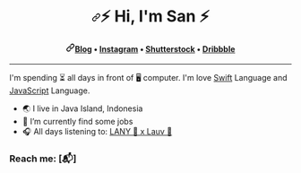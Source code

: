 <h1 align="center"><a id="user-content-️-hi-im-san-engineer-️" class="anchor" aria-hidden="true" href="#️user-content-️-hi-im-san-engineer-️"><svg class="octicon octicon-link" viewBox="0 0 16 16" version="1.1" width="16" height="16" aria-hidden="true"><path fill-rule="evenodd" d="M7.775 3.275a.75.75 0 001.06 1.06l1.25-1.25a2 2 0 112.83 2.83l-2.5 2.5a2 2 0 01-2.83 0 .75.75 0 00-1.06 1.06 3.5 3.5 0 004.95 0l2.5-2.5a3.5 3.5 0 00-4.95-4.95l-1.25 1.25zm-4.69 9.64a2 2 0 010-2.83l2.5-2.5a2 2 0 012.83 0 .75.75 0 001.06-1.06 3.5 3.5 0 00-4.95 0l-2.5 2.5a3.5 3.5 0 004.95 4.95l1.25-1.25a.75.75 0 00-1.06-1.06l-1.25 1.25a2 2 0 01-2.83 0z"></path></svg></a><g-emoji class="g-emoji" alias="zap" fallback-src="https://github.githubassets.com/images/icons/emoji/unicode/26a1.png">⚡️</g-emoji> Hi, I'm San <g-emoji class="g-emoji" alias="zap" fallback-src="https://github.githubassets.com/images/icons/emoji/unicode/26a1.png">⚡️</g-emoji></h1>
<h4 align="center"><a id="user-content-blogger--medium--linkedin--instagram--unsplash--shutterstock" class="anchor" aria-hidden="true" href="#user-content-blogger--medium--linkedin--instagram--unsplash--shutterstock"><svg class="octicon octicon-link" viewBox="0 0 16 16" version="1.1" width="16" height="16" aria-hidden="true"><path fill-rule="evenodd" d="M7.775 3.275a.75.75 0 001.06 1.06l1.25-1.25a2 2 0 112.83 2.83l-2.5 2.5a2 2 0 01-2.83 0 .75.75 0 00-1.06 1.06 3.5 3.5 0 004.95 0l2.5-2.5a3.5 3.5 0 00-4.95-4.95l-1.25 1.25zm-4.69 9.64a2 2 0 010-2.83l2.5-2.5a2 2 0 012.83 0 .75.75 0 001.06-1.06 3.5 3.5 0 00-4.95 0l-2.5 2.5a3.5 3.5 0 004.95 4.95l1.25-1.25a.75.75 0 00-1.06-1.06l-1.25 1.25a2 2 0 01-2.83 0z"></path></svg></a><a href="https://sanengineer.com" rel="nofollow">Blog</a> • <a href="https://instagram.com/sanengineer" rel="nofollow">Instagram</a> • <a href="https://shutterstock.com/g/sanengineer" rel="nofollow">Shutterstock</a> • <a href="https://dribbble.com/sanengineer" rel="nofollow">Dribbble</a></h4>
<hr>
<p>I'm spending ⏳ all days in front of 🖥  computer. I'm love <a href="https://swift.org" rel="nofollow">Swift</a> Language and <a href="https://developer.mozilla.org/en-US/docs/Web/JavaScript">JavaScript</a> Language.</p>

<ul>
<li><g-emoji class="g-emoji" alias="earth_asia" fallback-src="https://github.githubassets.com/images/icons/emoji/unicode/1f30f.png">🌏</g-emoji> I live in Java Island, Indonesia</li>
<li><g-emoji class="g-emoji" alias="telescope" fallback-src="https://github.githubassets.com/images/icons/emoji/unicode/1f52d.png">🔭</g-emoji> I’m currently find some jobs </li>
<li><g-emoji class="g-emoji" alias="headphones" fallback-src="https://github.githubassets.com/images/icons/emoji/unicode/1f3a7.png">🎧</g-emoji> All days listening to: <a href="https://open.spotify.com/playlist/44SGJhYZJJXCLPJt7TASeW?si=R6Y95qoqRsqaheoxIZ9stQ" rel="nofollow">LANY 🥀 x Lauv 🌈</a></li>
</ul>

### Reach me: [📬]

